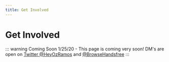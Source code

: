 ```yaml
---
title: Get Involved
---
```


# Get Involved

::: warning Coming Soon
1/25/20 - This page is coming very soon! DM's are open on [Twitter @HeyOzRamos](https://twitter.com/heyozramos) and [@BrowseHandsfree](https://twitter.com/browsehandsfree)
:::
